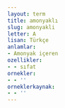 ```yaml
---
layout: term
title: amonyaklı
slug: amonyakli
letter: A
lisan: Türkçe
anlamlar:
- Amonyak içeren
ozellikler:
- - sıfat
ornekler:
- - ''
orneklerkaynak:
- - ''
---
```

